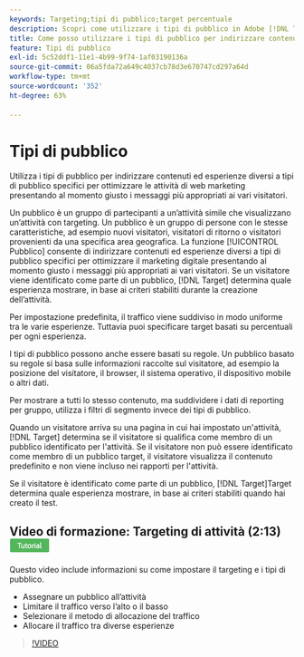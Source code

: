 ```yaml
---
keywords: Targeting;tipi di pubblico;target percentuale
description: Scopri come utilizzare i tipi di pubblico in Adobe [!DNL Target] per indirizzare contenuti ed esperienze diversi a tipi di pubblico specifici per ottimizzare le attività di marketing web.
title: Come posso utilizzare i tipi di pubblico per indirizzare contenuti diversi a segmenti specifici?
feature: Tipi di pubblico
exl-id: 5c52ddf1-11e1-4b99-9f74-1af03190136a
source-git-commit: 06a5fda72a649c4037cb78d3e670747cd297a64d
workflow-type: tm+mt
source-wordcount: '352'
ht-degree: 63%

---
```


# Tipi di pubblico

Utilizza i tipi di pubblico per indirizzare contenuti ed esperienze diversi a tipi di pubblico specifici per ottimizzare le attività di web marketing presentando al momento giusto i messaggi più appropriati ai vari visitatori.

Un pubblico è un gruppo di partecipanti a un’attività simile che visualizzano un’attività con targeting. Un pubblico è un gruppo di persone con le stesse caratteristiche, ad esempio nuovi visitatori, visitatori di ritorno o visitatori provenienti da una specifica area geografica. La funzione [!UICONTROL Pubblico] consente di indirizzare contenuti ed esperienze diversi a tipi di pubblico specifici per ottimizzare il marketing digitale presentando al momento giusto i messaggi più appropriati ai vari visitatori. Se un visitatore viene identificato come parte di un pubblico, [!DNL Target] determina quale esperienza mostrare, in base ai criteri stabiliti durante la creazione dell’attività.

Per impostazione predefinita, il traffico viene suddiviso in modo uniforme tra le varie esperienze. Tuttavia puoi specificare target basati su percentuali per ogni esperienza.

I tipi di pubblico possono anche essere basati su regole. Un pubblico basato su regole si basa sulle informazioni raccolte sul visitatore, ad esempio la posizione del visitatore, il browser, il sistema operativo, il dispositivo mobile o altri dati.

Per mostrare a tutti lo stesso contenuto, ma suddividere i dati di reporting per gruppo, utilizza i filtri di segmento invece dei tipi di pubblico.

Quando un visitatore arriva su una pagina in cui hai impostato un&#39;attività, [!DNL Target] determina se il visitatore si qualifica come membro di un pubblico identificato per l&#39;attività. Se il visitatore non può essere identificato come membro di un pubblico target, il visitatore visualizza il contenuto predefinito e non viene incluso nei rapporti per l&#39;attività.

Se il visitatore è identificato come parte di un pubblico, [!DNL Target]Target determina quale esperienza mostrare, in base ai criteri stabiliti quando hai creato il test.

## Video di formazione: Targeting di attività (2:13) ![Icona Tutorial](/help/assets/tutorial.png)

Questo video include informazioni su come impostare il targeting e i tipi di pubblico.

* Assegnare un pubblico all’attività
* Limitare il traffico verso l’alto o il basso
* Selezionare il metodo di allocazione del traffico
* Allocare il traffico tra diverse esperienze

>[!VIDEO](https://video.tv.adobe.com/v/17385)
